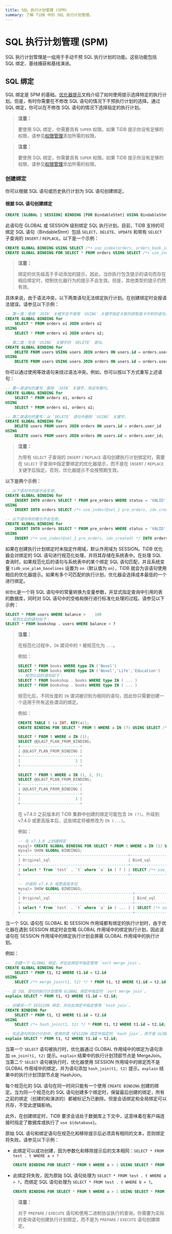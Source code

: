 ```yaml
---
title: SQL 执行计划管理 (SPM)
summary: 了解 TiDB 中的 SQL 执行计划管理。
---
```


# SQL 执行计划管理 (SPM)

SQL 执行计划管理是一组用于手动干预 SQL 执行计划的功能。这些功能包括 SQL 绑定、基线捕获和基线演进。

## SQL 绑定

SQL 绑定是 SPM 的基础。[优化器提示](/optimizer-hints.md)文档介绍了如何使用提示选择特定的执行计划。但是，有时你需要在不修改 SQL 语句的情况下干预执行计划的选择。通过 SQL 绑定，你可以在不修改 SQL 语句的情况下选择指定的执行计划。

<CustomContent platform="tidb">

> **注意：**
>
> 要使用 SQL 绑定，你需要具有 `SUPER` 权限。如果 TiDB 提示你没有足够的权限，请参见[权限管理](/privilege-management.md)添加所需的权限。

</CustomContent>

<CustomContent platform="tidb-cloud">

> **注意：**
>
> 要使用 SQL 绑定，你需要具有 `SUPER` 权限。如果 TiDB 提示你没有足够的权限，请参见[权限管理](https://docs.pingcap.com/tidb/stable/privilege-management)添加所需的权限。

</CustomContent>

### 创建绑定

你可以根据 SQL 语句或历史执行计划为 SQL 语句创建绑定。

#### 根据 SQL 语句创建绑定


```sql
CREATE [GLOBAL | SESSION] BINDING [FOR BindableStmt] USING BindableStmt;
```

此语句在 GLOBAL 或 SESSION 级别绑定 SQL 执行计划。目前，TiDB 支持的可绑定 SQL 语句（BindableStmt）包括 `SELECT`、`DELETE`、`UPDATE` 和带有 `SELECT` 子查询的 `INSERT` / `REPLACE`。以下是一个示例：

```sql
CREATE GLOBAL BINDING USING SELECT /*+ use_index(orders, orders_book_id_idx) */ * FROM orders;
CREATE GLOBAL BINDING FOR SELECT * FROM orders USING SELECT /*+ use_index(orders, orders_book_id_idx) */ * FROM orders;
```

> **注意：**
>
> 绑定的优先级高于手动添加的提示。因此，当你执行包含提示的语句而存在相应绑定时，控制优化器行为的提示不会生效。但是，其他类型的提示仍然有效。

具体来说，由于语法冲突，以下两类语句无法绑定执行计划。在创建绑定时会报语法错误。请参见以下示例：

```sql
-- 第一类：使用 `JOIN` 关键字且不使用 `USING` 关键字指定关联列获取笛卡尔积的语句。
CREATE GLOBAL BINDING for
    SELECT * FROM orders o1 JOIN orders o2
USING
    SELECT * FROM orders o1 JOIN orders o2;

-- 第二类：包含 `USING` 关键字的 `DELETE` 语句。
CREATE GLOBAL BINDING for
    DELETE FROM users USING users JOIN orders ON users.id = orders.user_id
USING
    DELETE FROM users USING users JOIN orders ON users.id = orders.user_id;
```

你可以通过使用等效语句来绕过语法冲突。例如，你可以按以下方式重写上述语句：

```sql
-- 第一类语句的重写：删除 `JOIN` 关键字，用逗号替代。
CREATE GLOBAL BINDING for
    SELECT * FROM orders o1, orders o2
USING
    SELECT * FROM orders o1, orders o2;

-- 第二类语句的重写：从 `DELETE` 语句中删除 `USING` 关键字。
CREATE GLOBAL BINDING for
    DELETE users FROM users JOIN orders ON users.id = orders.user_id
USING
    DELETE users FROM users JOIN orders ON users.id = orders.user_id;
```

> **注意：**
>
> 为带有 `SELECT` 子查询的 `INSERT` / `REPLACE` 语句创建执行计划绑定时，需要在 `SELECT` 子查询中指定要绑定的优化器提示，而不是在 `INSERT` / `REPLACE` 关键字后指定。否则，优化器提示不会按预期生效。

以下是两个示例：

```sql
-- 以下语句中的提示会生效。
CREATE GLOBAL BINDING for
    INSERT INTO orders SELECT * FROM pre_orders WHERE status = 'VALID' AND created <= (NOW() - INTERVAL 1 HOUR)
USING
    INSERT INTO orders SELECT /*+ use_index(@sel_1 pre_orders, idx_created) */ * FROM pre_orders WHERE status = 'VALID' AND created <= (NOW() - INTERVAL 1 HOUR);

-- 以下语句中的提示不会生效。
CREATE GLOBAL BINDING for
    INSERT INTO orders SELECT * FROM pre_orders WHERE status = 'VALID' AND created <= (NOW() - INTERVAL 1 HOUR)
USING
    INSERT /*+ use_index(@sel_1 pre_orders, idx_created) */ INTO orders SELECT * FROM pre_orders WHERE status = 'VALID' AND created <= (NOW() - INTERVAL 1 HOUR);
```

如果在创建执行计划绑定时未指定作用域，默认作用域为 SESSION。TiDB 优化器会对绑定的 SQL 语句进行规范化处理，并将其存储在系统表中。在处理 SQL 查询时，如果规范化后的语句与系统表中的某个绑定 SQL 语句匹配，并且系统变量 `tidb_use_plan_baselines` 设置为 `on`（默认值为 `on`），TiDB 就会为该语句使用相应的优化器提示。如果有多个可匹配的执行计划，优化器会选择成本最低的一个进行绑定。

`规范化`是一个将 SQL 语句中的常量转换为变量参数，并显式指定查询中引用的表的数据库，同时对 SQL 语句中的空格和换行进行标准化处理的过程。请参见以下示例：

```sql
SELECT * FROM users WHERE balance >    100
-- 规范化后的语句如下：
SELECT * FROM bookshop . users WHERE balance > ?
```

> **注意：**
>
> 在规范化过程中，`IN` 谓词中的 `?` 被规范化为 `...`。
>
> 例如：
>
> ```sql
> SELECT * FROM books WHERE type IN ('Novel')
> SELECT * FROM books WHERE type IN ('Novel','Life','Education')
> -- 规范化后的语句如下：
> SELECT * FROM bookshop . books WHERE type IN ( ... )
> SELECT * FROM bookshop . books WHERE type IN ( ... )
> ```
>
> 规范化后，不同长度的 `IN` 谓词被识别为相同的语句，因此你只需要创建一个适用于所有这些谓词的绑定。
>
> 例如：
>
> ```sql
> CREATE TABLE t (a INT, KEY(a));
> CREATE BINDING FOR SELECT * FROM t WHERE a IN (?) USING SELECT /*+ use_index(t, idx_a) */ * FROM t WHERE a in (?);
>
> SELECT * FROM t WHERE a IN (1);
> SELECT @@LAST_PLAN_FROM_BINDING;
> +--------------------------+
> | @@LAST_PLAN_FROM_BINDING |
> +--------------------------+
> |                        1 |
> +--------------------------+
>
> SELECT * FROM t WHERE a IN (1, 2, 3);
> SELECT @@LAST_PLAN_FROM_BINDING;
> +--------------------------+
> | @@LAST_PLAN_FROM_BINDING |
> +--------------------------+
> |                        1 |
> +--------------------------+
> ```
>
> 在 v7.4.0 之前版本的 TiDB 集群中创建的绑定可能包含 `IN (?)`。升级到 v7.4.0 或更高版本后，这些绑定将被修改为 `IN (...)`。
>
> 例如：
>
> ```sql
> -- 在 v7.3.0 上创建绑定
> mysql> CREATE GLOBAL BINDING FOR SELECT * FROM t WHERE a IN (1) USING SELECT /*+ use_index(t, idx_a) */ * FROM t WHERE a IN (1);
> mysql> SHOW GLOBAL BINDINGS;
> +-----------------------------------------------+------------------------------------------------------------------------+------------+---------+-------------------------+-------------------------+---------+--------------------+--------+------------------------------------------------------------------+-------------+
> | Original_sql                                  | Bind_sql                                                               | Default_db | Status  | Create_time             | Update_time             | Charset | Collation          | Source | Sql_digest                                                       | Plan_digest |
> +-----------------------------------------------+------------------------------------------------------------------------+------------+---------+-------------------------+-------------------------+---------+--------------------+--------+------------------------------------------------------------------+-------------+
> | select * from `test` . `t` where `a` in ( ? ) | SELECT /*+ use_index(`t` `idx_a`)*/ * FROM `test`.`t` WHERE `a` IN (1) | test       | enabled | 2024-09-03 15:39:02.695 | 2024-09-03 15:39:02.695 | utf8mb4 | utf8mb4_general_ci | manual | 8b9c4e6ab8fad5ba29b034311dcbfc8a8ce57dde2e2d5d5b65313b90ebcdebf7 |             |
> +-----------------------------------------------+------------------------------------------------------------------------+------------+---------+-------------------------+-------------------------+---------+--------------------+--------+------------------------------------------------------------------+-------------+
>
> -- 升级到 v7.4.0 或更高版本后
> mysql> SHOW GLOBAL BINDINGS;
> +-------------------------------------------------+------------------------------------------------------------------------+------------+---------+-------------------------+-------------------------+---------+--------------------+--------+------------------------------------------------------------------+-------------+
> | Original_sql                                    | Bind_sql                                                               | Default_db | Status  | Create_time             | Update_time             | Charset | Collation          | Source | Sql_digest                                                       | Plan_digest |
> +-------------------------------------------------+------------------------------------------------------------------------+------------+---------+-------------------------+-------------------------+---------+--------------------+--------+------------------------------------------------------------------+-------------+
> | select * from `test` . `t` where `a` in ( ... ) | SELECT /*+ use_index(`t` `idx_a`)*/ * FROM `test`.`t` WHERE `a` IN (1) | test       | enabled | 2024-09-03 15:35:59.861 | 2024-09-03 15:35:59.861 | utf8mb4 | utf8mb4_general_ci | manual | da38bf216db4a53e1a1e01c79ffa42306419442ad7238480bb7ac510723c8bdf |             |
> +-------------------------------------------------+------------------------------------------------------------------------+------------+---------+-------------------------+-------------------------+---------+--------------------+--------+------------------------------------------------------------------+-------------+
> ```

当一个 SQL 语句在 GLOBAL 和 SESSION 作用域都有绑定的执行计划时，由于优化器在遇到 SESSION 绑定时会忽略 GLOBAL 作用域中的绑定执行计划，因此该语句在 SESSION 作用域中的绑定执行计划会屏蔽 GLOBAL 作用域中的执行计划。

例如：

```sql
--  创建一个 GLOBAL 绑定，并在此绑定中指定使用 `sort merge join`。
CREATE GLOBAL BINDING for
    SELECT * FROM t1, t2 WHERE t1.id = t2.id
USING
    SELECT /*+ merge_join(t1, t2) */ * FROM t1, t2 WHERE t1.id = t2.id;

-- 此 SQL 语句的执行计划使用 GLOBAL 绑定中指定的 `sort merge join`。
explain SELECT * FROM t1, t2 WHERE t1.id = t2.id;

-- 创建另一个 SESSION 绑定，并在此绑定中指定使用 `hash join`。
CREATE BINDING for
    SELECT * FROM t1, t2 WHERE t1.id = t2.id
USING
    SELECT /*+ hash_join(t1, t2) */ * FROM t1, t2 WHERE t1.id = t2.id;

-- 在此语句的执行计划中，使用的是 SESSION 绑定中指定的 `hash join`，而不是 GLOBAL 绑定中指定的 `sort merge join`。
explain SELECT * FROM t1, t2 WHERE t1.id = t2.id;
```

当第一个 `SELECT` 语句被执行时，优化器通过 GLOBAL 作用域中的绑定为语句添加 `sm_join(t1, t2)` 提示。`explain` 结果中的执行计划顶部节点是 MergeJoin。当第二个 `SELECT` 语句被执行时，优化器使用 SESSION 作用域中的绑定而不是 GLOBAL 作用域中的绑定，并为语句添加 `hash_join(t1, t2)` 提示。`explain` 结果中的执行计划顶部节点是 HashJoin。

每个规范化的 SQL 语句在同一时间只能有一个使用 `CREATE BINDING` 创建的绑定。当为同一个规范化的 SQL 语句创建多个绑定时，保留最后创建的绑定，所有之前的绑定（创建的和演进的）都被标记为已删除。但是会话绑定和全局绑定可以共存，不受此逻辑影响。

此外，在创建绑定时，TiDB 要求会话处于数据库上下文中，这意味着在客户端连接时指定了数据库或执行了 `use ${database}`。

原始 SQL 语句和绑定语句在规范化和移除提示后必须具有相同的文本，否则绑定将失败。请参见以下示例：

- 此绑定可以成功创建，因为参数化和移除提示后的文本相同：`SELECT * FROM test . t WHERE a > ?`

    ```sql
    CREATE BINDING FOR SELECT * FROM t WHERE a > 1 USING SELECT * FROM t use index  (idx) WHERE a > 2
    ```

- 此绑定将失败，因为原始 SQL 语句处理为 `SELECT * FROM test . t WHERE a > ?`，而绑定 SQL 语句处理为 `SELECT * FROM test . t WHERE b > ?`。

    ```sql
    CREATE BINDING FOR SELECT * FROM t WHERE a > 1 USING SELECT * FROM t use index(idx) WHERE b > 2
    ```

> **注意：**
>
> 对于 `PREPARE` / `EXECUTE` 语句和使用二进制协议执行的查询，你需要为实际的查询语句创建执行计划绑定，而不是为 `PREPARE` / `EXECUTE` 语句创建绑定。
